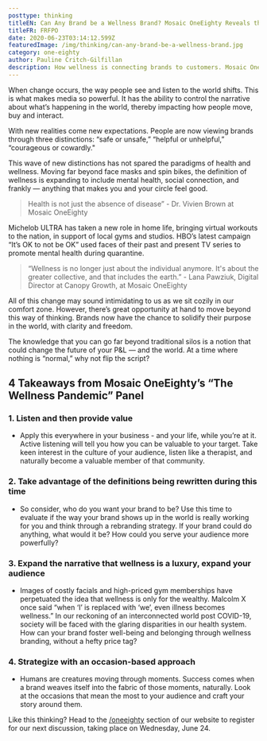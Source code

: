 ```yaml
---
posttype: thinking
titleEN: Can Any Brand be a Wellness Brand? Mosaic OneEighty Reveals the Significance of Marketing Wellness
titleFR: FRFPO
date: 2020-06-23T03:14:12.599Z
featuredImage: /img/thinking/can-any-brand-be-a-wellness-brand.jpg
category: one-eighty
author: Pauline Critch-Gilfillan
description: How wellness is connecting brands to customers. Mosaic OneEighty and the importance of wellness branding in the here and now.
---
```


When change occurs, the way people see and listen to the world shifts. This is what makes media so powerful. It has the ability to control the narrative about what’s happening in the world, thereby impacting how people move, buy and interact.

With new realities come new expectations. People are now viewing brands through three distinctions: “safe or unsafe,” “helpful or unhelpful,” “courageous or cowardly."      

This wave of new distinctions has not spared the paradigms of health and wellness. Moving far beyond face masks and spin bikes, the definition of wellness is expanding to include mental health, social connection, and frankly — anything that makes you and your circle feel good. 

> Health is not just the absence of disease” - Dr. Vivien Brown at Mosaic OneEighty

Michelob ULTRA has taken a new role in home life, bringing virtual workouts to the nation, in support of local gyms and studios. HBO’s latest campaign “It’s OK to not be OK” used faces of their past and present TV series to promote mental health during quarantine.

> “Wellness is no longer just about the individual anymore. It's about the greater collective, and that includes the earth.” - Lana Pawziuk, Digital Director at Canopy Growth, at Mosaic OneEighty

All of this change may sound intimidating to us as we sit cozily in our comfort zone. However, there’s great opportunity at hand to move beyond this way of thinking. Brands now have the chance to solidify their purpose in the world, with clarity and freedom.

The knowledge that you can go far beyond traditional silos is a notion that could change the future of your P&L — and the world. At a time where nothing is “normal,” why not flip the script?

## 4 Takeaways from Mosaic OneEighty’s “The Wellness Pandemic” Panel

### 1. Listen and then provide value

* Apply this everywhere in your business - and your life, while you’re at it. Active listening will tell you how you can be valuable to your target. Take keen interest in the culture of your audience, listen like a therapist, and naturally become a valuable member of that community.

### 2. Take advantage of the definitions being rewritten during this time

* So consider, who do you want your brand to be? Use this time to evaluate if the way your brand shows up in the world is really working for you and think through a rebranding strategy. If your brand could do anything, what would it be? How could you serve your audience more powerfully?

### 3. Expand the narrative that wellness is a luxury, expand your audience

* Images of costly facials and high-priced gym memberships have perpetuated the idea that wellness is only for the wealthy. Malcolm X once said “when ‘I’ is replaced with ‘we’, even illness becomes wellness.” In our reckoning of an interconnected world post COVID-19, society will be faced with the glaring disparities in our health system. How can your brand foster well-being and belonging through wellness branding, without a hefty price tag?

### 4. Strategize with an occasion-based approach

* Humans are creatures moving through moments. Success comes when a brand weaves itself into the fabric of those moments, naturally. Look at the occasions that mean the most to your audience and craft your story around them.

Like this thinking? Head to the [/oneeighty](OneEighty) section of our website to register for our next discussion, taking place on Wednesday, June 24.